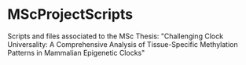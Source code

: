 # MScProjectScripts

Scripts and files associated to the MSc Thesis: 
"Challenging Clock Universality: A Comprehensive Analysis of Tissue-Specific Methylation Patterns in Mammalian Epigenetic Clocks"
